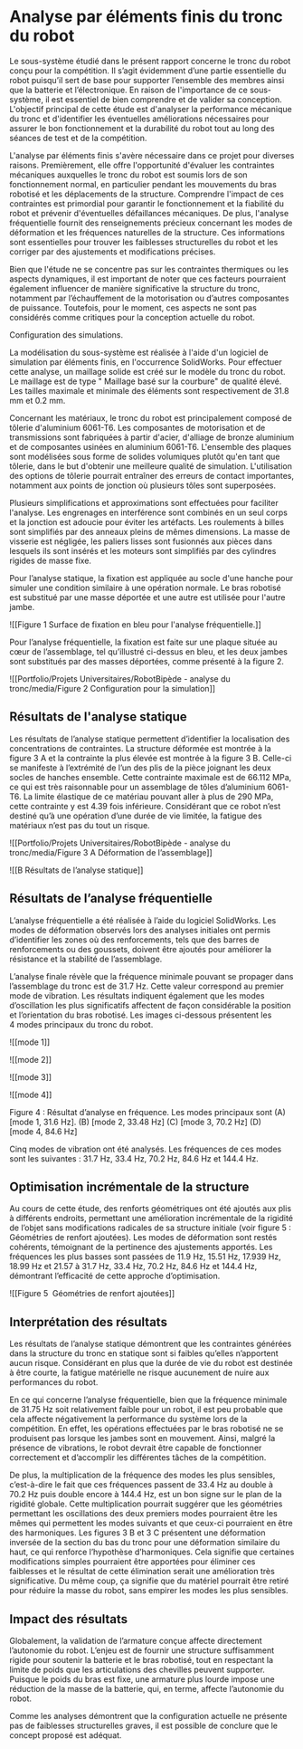 # Analyse par éléments finis du tronc du robot



Le sous-système étudié dans le présent rapport concerne le tronc du robot conçu pour la compétition. Il s’agit évidemment d’une partie essentielle du robot puisqu’il sert de base pour supporter l’ensemble des membres ainsi que la batterie et l’électronique. En raison de l'importance de ce sous-système, il est essentiel de bien comprendre et de valider sa conception. L'objectif principal de cette étude est d'analyser la performance mécanique du tronc et d'identifier les éventuelles améliorations nécessaires pour assurer le bon fonctionnement et la durabilité du robot tout au long des séances de test et de la compétition.



L'analyse par éléments finis s'avère nécessaire dans ce projet pour diverses raisons. Premièrement, elle offre l'opportunité d'évaluer les contraintes mécaniques auxquelles le tronc du robot est soumis lors de son fonctionnement normal, en particulier pendant les mouvements du bras robotisé et les déplacements de la structure. Comprendre l'impact de ces contraintes est primordial pour garantir le fonctionnement et la fiabilité du robot et prévenir d'éventuelles défaillances mécaniques. De plus, l'analyse fréquentielle fournit des renseignements précieux concernant les modes de déformation et les fréquences naturelles de la structure. Ces informations sont essentielles pour trouver les faiblesses structurelles du robot et les corriger par des ajustements et modifications précises.



Bien que l'étude ne se concentre pas sur les contraintes thermiques ou les aspects dynamiques, il est important de noter que ces facteurs pourraient également influencer de manière significative la structure du tronc, notamment par l’échauffement de la motorisation ou d’autres composantes de puissance. Toutefois, pour le moment, ces aspects ne sont pas considérés comme critiques pour la conception actuelle du robot.



Configuration des simulations.



La modélisation du sous-système est réalisée à l'aide d'un logiciel de simulation par éléments finis, en l'occurrence SolidWorks. Pour effectuer cette analyse, un maillage solide est créé sur le modèle du tronc du robot. Le maillage est de type " Maillage basé sur la courbure" de qualité élevé. Les tailles maximale et minimale des éléments sont respectivement de 31.8 mm et 0.2 mm.



Concernant les matériaux, le tronc du robot est principalement composé de tôlerie d'aluminium 6061-T6. Les composantes de motorisation et de transmissions sont fabriquées à partir d'acier, d'alliage de bronze aluminium et de composantes usinées en aluminium 6061-T6. L'ensemble des plaques sont modélisées sous forme de solides volumiques plutôt qu'en tant que tôlerie, dans le but d'obtenir une meilleure qualité de simulation. L'utilisation des options de tôlerie pourrait entraîner des erreurs de contact importantes, notamment aux points de jonction où plusieurs tôles sont superposées.



Plusieurs simplifications et approximations sont effectuées pour faciliter l'analyse. Les engrenages en interférence sont combinés en un seul corps et la jonction est adoucie pour éviter les artéfacts. Les roulements à billes sont simplifiés par des anneaux pleins de mêmes dimensions. La masse de visserie est négligée, les paliers lisses sont fusionnés aux pièces dans lesquels ils sont insérés et les moteurs sont simplifiés par des cylindres rigides de masse fixe.



Pour l’analyse statique, la fixation est appliquée au socle d'une hanche pour simuler une condition similaire à une opération normale. Le bras robotisé est substitué par une masse déportée et une autre est utilisée pour l'autre jambe.



![[Figure 1  Surface de fixation en bleu pour l'analyse fréquentielle.]]



Pour l’analyse fréquentielle, la fixation est faite sur une plaque située au cœur de l’assemblage, tel qu’illustré ci-dessus en bleu, et les deux jambes sont substitués par des masses déportées, comme présenté à la figure 2.


![[Portfolio/Projets Universitaires/RobotBipède - analyse du tronc/media/Figure 2  Configuration pour la simulation]]


## Résultats de l'analyse statique



Les résultats de l’analyse statique permettent d’identifier la localisation des concentrations de contraintes. La structure déformée est montrée à la figure 3 A et la contrainte la plus élevée est montrée à la figure 3 B. Celle-ci se manifeste à l’extrémité de l’un des plis de la pièce joignant les deux socles de hanches ensemble. Cette contrainte maximale est de 66.112 MPa, ce qui est très raisonnable pour un assemblage de tôles d’aluminium 6061-T6. La limite élastique de ce matériau pouvant aller à plus de 290 MPa, cette contrainte y est 4.39 fois inférieure. Considérant que ce robot n’est destiné qu’à une opération d’une durée de vie limitée, la fatigue des matériaux n’est pas du tout un risque.



![[Portfolio/Projets Universitaires/RobotBipède - analyse du tronc/media/Figure 3  A Déformation de l’assemblage]]



![[B Résultats de l’analyse statique]]



## Résultats de l’analyse fréquentielle



L’analyse fréquentielle a été réalisée à l’aide du logiciel SolidWorks. Les modes de déformation observés lors des analyses initiales ont permis d’identifier les zones où des renforcements, tels que des barres de renforcements ou des goussets, doivent être ajoutés pour améliorer la résistance et la stabilité de l’assemblage.



L’analyse finale révèle que la fréquence minimale pouvant se propager dans l’assemblage du tronc est de 31.7 Hz. Cette valeur correspond au premier mode de vibration. Les résultats indiquent également que les modes d’oscillation les plus significatifs affectent de façon considérable la position et l’orientation du bras robotisé. Les images ci-dessous présentent les 4 modes principaux du tronc du robot.



![[mode 1]]



![[mode 2]]



![[mode 3]]



![[mode 4]]



Figure 4 : Résultat d’analyse en fréquence. Les modes principaux sont (A) [mode 1, 31.6 Hz]. (B) [mode 2, 33.48 Hz] (C) [mode 3, 70.2 Hz] (D) [mode 4, 84.6 Hz]



Cinq modes de vibration ont été analysés. Les fréquences de ces modes sont les suivantes : 31.7 Hz, 33.4 Hz, 70.2 Hz, 84.6 Hz et 144.4 Hz.



## Optimisation incrémentale de la structure



Au cours de cette étude, des renforts géométriques ont été ajoutés aux plis à différents endroits, permettant une amélioration incrémentale de la rigidité de l’objet sans modifications radicales de sa structure initiale (voir figure 5 : Géométries de renfort ajoutées). Les modes de déformation sont restés cohérents, témoignant de la pertinence des ajustements apportés. Les fréquences les plus basses sont passées de 11.9 Hz, 15.51 Hz, 17.939 Hz, 18.99 Hz et 21.57 à 31.7 Hz, 33.4 Hz, 70.2 Hz, 84.6 Hz et 144.4 Hz, démontrant l’efficacité de cette approche d’optimisation.



![[Figure 5  Géométries de renfort ajoutées]]



## Interprétation des résultats



Les résultats de l’analyse statique démontrent que les contraintes générées dans la structure du tronc en statique sont si faibles qu’elles n’apportent aucun risque. Considérant en plus que la durée de vie du robot est destinée à être courte, la fatigue matérielle ne risque aucunement de nuire aux performances du robot.



En ce qui concerne l’analyse fréquentielle, bien que la fréquence minimale de 31.75 Hz soit relativement faible pour un robot, il est peu probable que cela affecte négativement la performance du système lors de la compétition. En effet, les opérations effectuées par le bras robotisé ne se produisent pas lorsque les jambes sont en mouvement. Ainsi, malgré la présence de vibrations, le robot devrait être capable de fonctionner correctement et d’accomplir les différentes tâches de la compétition.



De plus, la multiplication de la fréquence des modes les plus sensibles, c’est-à-dire le fait que ces fréquences passent de 33.4 Hz au double à 70.2 Hz puis double encore à 144.4 Hz, est un bon signe sur le plan de la rigidité globale. Cette multiplication pourrait suggérer que les géométries permettant les oscillations des deux premiers modes pourraient être les mêmes qui permettent les modes suivants et que ceux-ci pourraient en être des harmoniques. Les figures 3 B et 3 C présentent une déformation inversée de la section du bas du tronc pour une déformation similaire du haut, ce qui renforce l’hypothèse d’harmoniques. Cela signifie que certaines modifications simples pourraient être apportées pour éliminer ces faiblesses et le résultat de cette élimination serait une amélioration très significative. Du même coup, ça signifie que du matériel pourrait être retiré pour réduire la masse du robot, sans empirer les modes les plus sensibles.



## Impact des résultats



Globalement, la validation de l’armature conçue affecte directement l’autonomie du robot. L’enjeu est de fournir une structure suffisamment rigide pour soutenir la batterie et le bras robotisé, tout en respectant la limite de poids que les articulations des chevilles peuvent supporter. Puisque le poids du bras est fixe, une armature plus lourde impose une réduction de la masse de la batterie, qui, en terme, affecte l’autonomie du robot.



Comme les analyses démontrent que la configuration actuelle ne présente pas de faiblesses structurelles graves, il est possible de conclure que le concept proposé est adéquat.